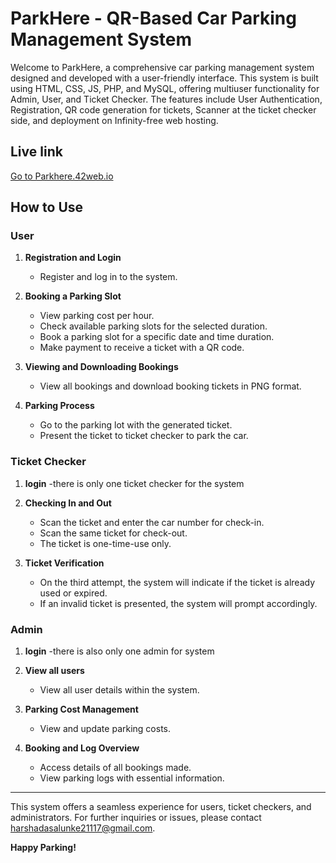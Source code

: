 # ParkHere - QR-Based Car Parking Management System

Welcome to ParkHere, a comprehensive car parking management system designed and developed with a user-friendly interface.
This system is built using HTML, CSS, JS, PHP, and MySQL, offering multiuser functionality for Admin, User, and Ticket Checker.
The features include User Authentication, Registration, QR code generation for tickets, Scanner at the ticket checker side, and deployment on Infinity-free web hosting.

## Live link
 <a href="https://parkhere.42web.io" target="_blank">Go to Parkhere.42web.io</a>



 
## How to Use

### User
1. **Registration and Login**
   - Register and log in to the system.
   
2. **Booking a Parking Slot**
   - View parking cost per hour.
   - Check available parking slots for the selected duration.
   - Book a parking slot for a specific date and time duration.
   - Make payment to receive a ticket with a QR code.

3. **Viewing and Downloading Bookings**
   - View all bookings and download booking tickets in PNG format.

4. **Parking Process**
   - Go to the parking lot with the generated ticket.
   - Present the ticket to ticket checker to park the car.

### Ticket Checker
1. **login**
    -there is only one ticket checker for the system
3. **Checking In and Out**
   - Scan the ticket and enter the car number for check-in.
   - Scan the same ticket for check-out.
   - The ticket is one-time-use only.

4. **Ticket Verification**
   - On the third attempt, the system will indicate if the ticket is already used or expired.
   - If an invalid ticket is presented, the system will prompt accordingly.

### Admin
1. **login**
  -there is also only one admin for system

3. **View all users**
   - View all user details within the system.

4. **Parking Cost Management**
   - View and update parking costs.

5. **Booking and Log Overview**
   - Access details of all bookings made.
   - View parking logs with essential information.

---

This system offers a seamless experience for users, ticket checkers, and administrators. For further inquiries or issues, please contact  [harshadasalunke21117@gmail.com](harshadasalunke21117@gmail.com).

**Happy Parking!**